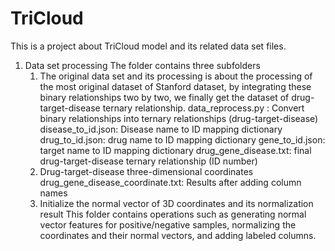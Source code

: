 # TriCloud
This is a project about TriCloud model and its related data set files.

1. Data set processing The folder contains three subfolders
   1. The original data set and its processing is about the processing of the most original dataset of Stanford dataset, by integrating these binary relationships two by two, we finally get the dataset of drug-target-disease ternary relationship.
      data_reprocess.py : Convert binary relationships into ternary relationships (drug-target-disease)
      disease_to_id.json: Disease name to ID mapping dictionary
      drug_to_id.json: drug name to ID mapping dictionary
      gene_to_id.json: target name to ID mapping dictionary
      drug_gene_disease.txt: final drug-target-disease ternary relationship (ID number)
   2. Drug-target-disease three-dimensional coordinates
      drug_gene_disease_coordinate.txt: Results after adding column names
   3. Initialize the normal vector of 3D coordinates and its normalization result
      This folder contains operations such as generating normal vector features for positive/negative samples, normalizing the coordinates and their normal vectors, and adding labeled columns.

      
